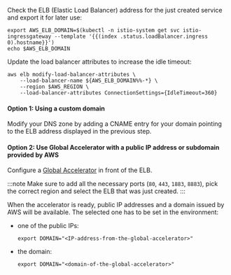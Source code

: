 Check the ELB (Elastic Load Balancer) address for the just created service and export it for later use:

```shell showLineNumbers
export AWS_ELB_DOMAIN=$(kubectl -n istio-system get svc istio-ingressgateway --template '{{(index .status.loadBalancer.ingress 0).hostname}}')
echo $AWS_ELB_DOMAIN
```

Update the load balancer attributes to increase the idle timeout:

```shell showLineNumbers
aws elb modify-load-balancer-attributes \
    --load-balancer-name ${AWS_ELB_DOMAIN%%-*} \
    --region $AWS_REGION \
    --load-balancer-attributes ConnectionSettings={IdleTimeout=360}
```

#### Option 1: Using a custom domain

Modify your DNS zone by adding a CNAME entry for your domain pointing to the ELB address displayed in the previous step.

#### Option 2: Use Global Accelerator with a public IP address or subdomain provided by AWS

Configure a [Global Accelerator](https://aws.amazon.com/global-accelerator/) in front of the ELB.

:::note
Make sure to add all the necessary ports (`80`, `443`, `1883`, `8883`), pick the correct region and select the ELB
that was just created.
:::

When the accelerator is ready, public IP addresses and a domain issued by AWS will be available. The selected one has to
be set in the environment:

* one of the public IPs:

  ```shell
  export DOMAIN="<IP-address-from-the-global-accelerator>"
  ```

* the domain:

  ```shell
  export DOMAIN="<domain-of-the-global-accelerator>"
  ```
